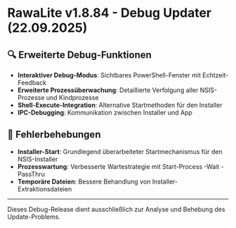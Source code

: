 # RawaLite v1.8.84 - Debug Updater (22.09.2025)

## 🔍 Erweiterte Debug-Funktionen

- **Interaktiver Debug-Modus**: Sichtbares PowerShell-Fenster mit Echtzeit-Feedback
- **Erweiterte Prozessüberwachung**: Detaillierte Verfolgung aller NSIS-Prozesse und Kindprozesse
- **Shell-Execute-Integration**: Alternative Startmethoden für den Installer
- **IPC-Debugging**: Kommunikation zwischen Installer und App

## 🐛 Fehlerbehebungen

- **Installer-Start**: Grundlegend überarbeiteter Startmechanismus für den NSIS-Installer
- **Prozesswartung**: Verbesserte Wartestrategie mit Start-Process -Wait -PassThru
- **Temporäre Dateien**: Bessere Behandlung von Installer-Extraktionsdateien

---

Dieses Debug-Release dient ausschließlich zur Analyse und Behebung des Update-Problems.